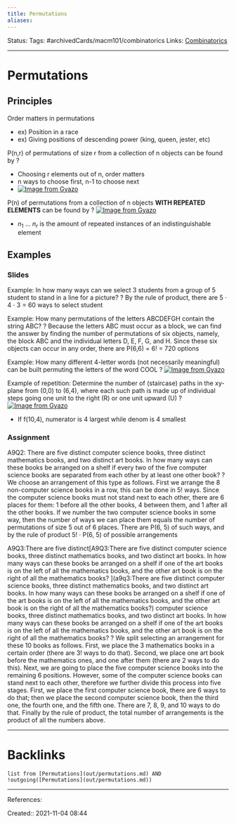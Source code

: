 ```yaml
---
title: Permutations
aliases:
---
```

Status:
Tags: #archivedCards/macm101/combinatorics
Links: [Combinatorics](out/combinatorics.md)
___

# Permutations

## Principles

Order matters in permutations
- ex) Position in a race
- ex) Giving positions of descending power (king, queen, jester, etc)

P(n,r) of permutations of size r from a collection of n objects can be found by
?
- Choosing r elements out of n, order matters
- n ways to choose first, n-1 to choose next
- [![Image from Gyazo](https://i.gyazo.com/002d64c0e6a6af13d661cf7eff7469bf.png)](https://gyazo.com/002d64c0e6a6af13d661cf7eff7469bf)
<!--SR:!2021-12-17,14,250-->

P(n) of permutations from a collection of n objects **WITH REPEATED ELEMENTS** can be found by
?
[![Image from Gyazo](https://i.gyazo.com/063b20f9ed96a3a7509b13040a471564.png)](https://gyazo.com/063b20f9ed96a3a7509b13040a471564)
- $n_1$ ... $n_r$ is the amount of repeated instances of an indistinguishable element
<!--SR:!2021-12-19,14,218-->

## Examples
### Slides
Example:
In how many ways can we select 3 students from a group of 5 student to stand in a line for a picture?
?
By the rule of product, there are 5 ⋅ 4 ⋅ 3 = 60 ways to select student
<!--SR:!2021-12-11,8,201-->

Example:
How many permutations of the letters ABCDEFGH contain the string ABC?
?
Because the letters ABC must occur as a block, we can find the answer by finding the number of permutations of six objects, namely, the block ABC and the individual letters D, E, F, G, and H. Since these six objects can occur in any order, there are P(6,6) = 6! = 720 options
<!--SR:!2021-12-15,11,178-->

Example:
How many different 4-letter words (not necessarily meaningful) can be built permuting the letters of the word COOL
?
[![Image from Gyazo](https://i.gyazo.com/0be0719752bf7f57b5c4029d482cfa40.png)](https://gyazo.com/0be0719752bf7f57b5c4029d482cfa40)
<!--SR:!2021-12-20,14,198-->

Example of repetition:
Determine the number of (staircase) paths in the xy-plane from (0,0) to (6,4), where each such path is made up of individual steps going one unit to the right (R) or one unit upward (U)
?
[![Image from Gyazo](https://i.gyazo.com/c194959f075d82b25106fe141b6454e7.png)](https://gyazo.com/c194959f075d82b25106fe141b6454e7)
- If f(10,4), numerator is 4 largest while denom is 4 smallest
<!--SR:!2021-12-11,8,201-->

### Assignment
A9Q2: There are five distinct computer science books, three distinct mathematics books, and two distinct art books. In how many ways can these books be arranged on a shelf if every two of the five computer science books are separated from each other by at least one other book?
?
We choose an arrangement of this type as follows. First we arrange the 8 non-computer science books in a row, this can be done in 5! ways. Since the computer science books must not stand next to each other, there are 6 places for them: 1 before all the other books, 4 between them, and 1 after all the other books. If we number the two computer science books in some way, then the number of ways we can place them equals the number of permutations of size 5 out of 6 places. There are P(6, 5) of such ways, and by the rule of product 5! · P(6, 5) of possible arrangements
<!--SR:!2021-12-10,1,133-->

A9Q3:There are five distinct[A9Q3:There are five distinct computer science books, three distinct mathematics books, and two distinct art books. In how many ways can these books be arranged on a shelf if one of the art books is on the left of all the mathematics books, and the other art book is on the right of all the mathematics books? ](a9q3:There are five distinct computer science books, three distinct mathematics books, and two distinct art books. In how many ways can these books be arranged on a shelf if one of the art books is on the left of all the mathematics books, and the other art book is on the right of all the mathematics books?) computer science books, three distinct mathematics books, and two distinct art books. In how many ways can these books be arranged on a shelf if one of the art books is on the left of all the mathematics books, and the other art book is on the right of all the mathematics books? 
?
We split selecting an arrangement for these 10 books as follows. First, we place the 3 mathematics books in a certain order (there are 3! ways to do that). Second, we place one art book before the mathematics ones, and one after them (there are 2 ways to do this). Next, we are going to place the five computer science books into the remaining 6 positions. However, some of the computer science books can stand next to each other, therefore we further divide this process into five stages. First, we place the first computer science book, there are 6 ways to do that; then we place the second computer science book, then the third one, the fourth one, and the fifth one. There are 7, 8, 9, and 10 ways to do that. Finally by the rule of product, the total number of arrangements is the product of all the numbers above.
___
<!--SR:!2021-12-10,3,173-->

# Backlinks
```dataview
list from [Permutations](out/permutations.md) AND !outgoing([Permutations](out/permutations.md))
```
___
References:

Created:: 2021-11-04 08:44
